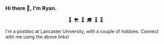 ### Hi there 👋, I'm Ryan. 

<p align='center'>
  <a href="mailto:rhunt04@gmail.com">📧</a>&nbsp;
  <a href="https://twitter.com/DrRyanHunt">🐦</a>&nbsp;
  <a href="https://www.linkedin.com/in/ryan-hunt-9b3767132">🔗</a>&nbsp;
  <a href="https://scholar.google.co.uk/citations?user=iUrf_UsAAAAJ&hl=en">🎓</a>&nbsp;
  <a href="https://eprints.lancs.ac.uk/id/eprint/138876/">📖</a>&nbsp;
  <a href="https://www.strava.com/athletes/34198263">🏃</a>
</p>

I'm a postdoc at Lancaster University, with a couple of hobbies.
Connect with me using the above links!
